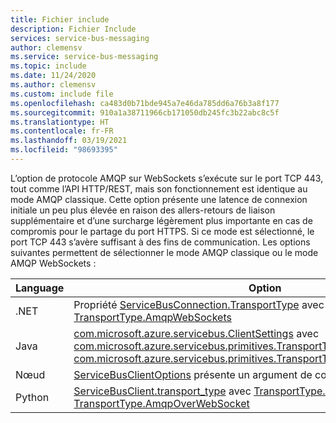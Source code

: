 ```yaml
---
title: Fichier include
description: Fichier Include
services: service-bus-messaging
author: clemensv
ms.service: service-bus-messaging
ms.topic: include
ms.date: 11/24/2020
ms.author: clemensv
ms.custom: include file
ms.openlocfilehash: ca483d0b71bde945a7e46da785dd6a76b3a8f177
ms.sourcegitcommit: 910a1a38711966cb171050db245fc3b22abc8c5f
ms.translationtype: HT
ms.contentlocale: fr-FR
ms.lasthandoff: 03/19/2021
ms.locfileid: "98693395"
---
```

L’option de protocole AMQP sur WebSockets s’exécute sur le port TCP 443, tout comme l’API HTTP/REST, mais son fonctionnement est identique au mode AMQP classique. Cette option présente une latence de connexion initiale un peu plus élevée en raison des allers-retours de liaison supplémentaire et d’une surcharge légèrement plus importante en cas de compromis pour le partage du port HTTPS. Si ce mode est sélectionné, le port TCP 443 s’avère suffisant à des fins de communication. Les options suivantes permettent de sélectionner le mode AMQP classique ou le mode AMQP WebSockets :

| Language | Option   |
| -------- | ----- |
| .NET     | Propriété [ServiceBusConnection.TransportType](/dotnet/api/microsoft.azure.servicebus.servicebusconnection.transporttype) avec [TransportType.Amqp](/dotnet/api/microsoft.azure.servicebus.transporttype) ou [TransportType.AmqpWebSockets](/dotnet/api/microsoft.azure.servicebus.transporttype) |
| Java     | [com.microsoft.azure.servicebus.ClientSettings](/java/api/com.microsoft.azure.servicebus.clientsettings.clientsettings) avec [com.microsoft.azure.servicebus.primitives.TransportType.AMQP](/java/api/com.microsoft.azure.servicebus.primitives.transporttype) ou [com.microsoft.azure.servicebus.primitives.TransportType.AMQP_WEB_SOCKETS](/java/api/com.microsoft.azure.servicebus.primitives.transporttype) |
| Nœud  | [ServiceBusClientOptions](/javascript/api/@azure/service-bus/servicebusclientoptions) présente un argument de constructeur `webSocket`. |
| Python | [ServiceBusClient.transport_type](https://azuresdkdocs.blob.core.windows.net/$web/python/azure-servicebus/latest/azure.servicebus.html#azure.servicebus.ServiceBusClient) avec [TransportType.Amqp](https://azuresdkdocs.blob.core.windows.net/$web/python/azure-servicebus/latest/azure.servicebus.html#azure.servicebus.TransportType) ou [TransportType.AmqpOverWebSocket](https://azuresdkdocs.blob.core.windows.net/$web/python/azure-servicebus/latest/azure.servicebus.html#azure.servicebus.TransportType) |